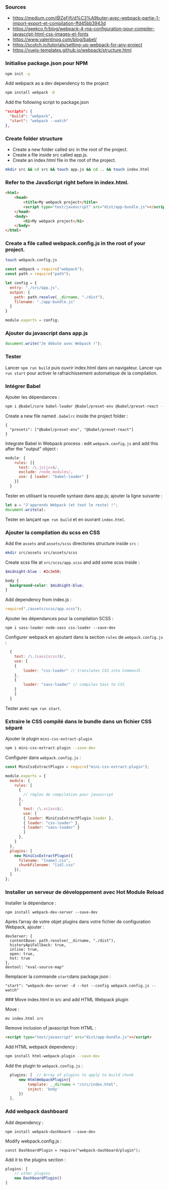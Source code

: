 
### Sources

- https://medium.com/@ZeFifi/d%C3%A9buter-avec-webpack-partie-1-import-export-et-compilation-ffd45bb3943d
- https://geekco.fr/blog/webpack-4-ma-configuration-pour-compiler-javascript-html-css-images-et-fonts
- https://www.valentinog.com/blog/babel/
- https://scotch.io/tutorials/setting-up-webpack-for-any-project
- https://vuejs-templates.github.io/webpack/structure.html	


### Initialise package.json pour NPM


```sh
npm init -y
```

Add webpack as a dev dependency to the project

```sh
npm install webpack -D
```

Add the following script to package.json

```json
"scripts": {
  "build": "webpack",
  "start": "webpack --watch"
},
```

### Create folder structure

 - Create a new folder called src in the root of the project.
 - Create a file inside src called app.js.
 - Create an index.html file in the root of the project.

```sh
mkdir src && cd src && touch app.js && cd .. && touch index.html
```

### Refer to the JavaScript right before </body> in index.html.

```html
<html>
	<head>
		<title>My webpack project</title>
		<script type="text/javascript" src="dist/app-bundle.js"></script>
	</head>
	<body>
		<h1>My webpack project</h1>
	</body>
</html>
```

### Create a file called webpack.config.js in the root of your project.

```sh
touch webpack.config.js
```

```javascript
const webpack = require("webpack");
const path = require("path");

let config = {
  entry: "./src/app.js",
  output: {
    path: path.resolve(__dirname, "./dist"),
    filename: "./app-bundle.js"
  }
}

module.exports = config;
```


### Ajouter du javascript dans app.js

```javascript
document.write("Je débute avec Webpack !");
```

### Tester

Lancer `npm run build` puis ouvrir index.html dans un navigateur.
Lancer `npm run start` pour activer le rafraichissement automatique de la compilation.


### Intégrer Babel


Ajouter les dépendances :

```sh
npm i @babel/core babel-loader @babel/preset-env @babel/preset-react --save-dev
```

Create a new file named `.babelrc` inside the project folder :

```
{
  "presets": ["@babel/preset-env", "@babel/preset-react"]
}
```

Integrate Babel in Webpack process : edit `webpack.config.js` and add this after the "output" object :

```javascript
module: {
    rules: [{
      test: /\.js|jsx$/,
      exclude: /node_modules/,
      use: { loader: "babel-loader" }
    }]
  }
```

Tester en utilisant la nouvelle syntaxe dans app.js; ajouter la ligne suivante :

```javascript
let a = "J'apprends Webpack (et tout le reste) !";
document.write(a);
```

Tester en lançant `npm run build` et en ouvrant `index.html`.


### Ajouter la compilation du scss en CSS


Add the `assets` and `assets/scss` directories structure inside `src` :

```sh
mkdir src/assets src/assets/scss
```

Create scss file at `src/scss/app.scss` and add some scss inside :

```scss
$midnight-blue : #2c3e50;

body {
  background-color: $midnight-blue;
}
```

Add dependency from index.js :

```javascript
require("./assets/scss/app.scss");
```

Ajouter les dépendances pour la compilation SCSS :

```
npm i sass-loader node-sass css-loader --save-dev
```

Configurer webpack en ajoutant dans la section `rules` de `webpack.config.js` :

```javascript
  {
    test: /\.(sass|scss)$/,
    use: [
    {
        loader: "css-loader" // translates CSS into CommonJS
    }, 
    {
        loader: "sass-loader" // compiles Sass to CSS
    }
    ]
  }
```

Tester avec `npm run start`.


### Extraire le CSS compilé dans le bundle dans un fichier CSS séparé


Ajouter le plugin `mini-css-extract-plugin`

```sh
npm i mini-css-extract-plugin --save-dev
```

Configurer dans `webpack.config.js` :

```javascript
const MiniCssExtractPlugin = require("mini-css-extract-plugin");

module.exports = {
  module: {
	rules: [
	  {
		// règles de compilation pour javascript
	  },
	  {
		test: /\.sc|ass$/,
		use: [
		{ loader: MiniCssExtractPlugin.loader },
		{ loader: "css-loader" },          
		{ loader: "sass-loader" }
		]
	  },
	]
  },
  plugins: [
	new MiniCssExtractPlugin({
	  filename: "[name].css",
	  chunkFilename: "[id].css"
	}),
  ]
}; 
```


### Installer un serveur de développement avec Hot Module Reload


Installer la dépendance :

```
npm install webpack-dev-server --save-dev
```

Après l’array de votre objet plugins dans votre fichier de configuration Webpack, ajouter :

```
devServer: {
  contentBase: path.resolve(__dirname, "./dist"),
  historyApiFallback: true,
  inline: true,
  open: true,
  hot: true
},
devtool: "eval-source-map"
```


Remplacer la commande `start`dans package.json :

```
"start": "webpack-dev-server -d --hot --config webpack.config.js --watch"
```

### Move index.html in src and add HTML Webpack plugin

Move :

```
mv index.html src
```

Remove inclusion of javascript from HTML :

```html
<script type="text/javascript" src="dist/app-bundle.js"></script>
```

Add HTML webpack dependency :

```sh
npm install html-webpack-plugin --save-dev
```

Add the plugin to `webpack.config.js` :

```javascript
  plugins: [  // Array of plugins to apply to build chunk
      new HtmlWebpackPlugin({
          template: __dirname + "/src/index.html",
          inject: 'body'
      })
  ],
```


### Add webpack dashboard


Add dependency :

```
npm install webpack-dashboard --save-dev
```

Modify webpack.config.js :

```
const DashboardPlugin = require("webpack-dashboard/plugin");
```

Add it to the plugins section :

```javascript
plugins: [
	// other plugins
	new DashboardPlugin()
]
```
